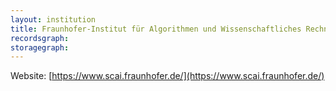 ```yaml
---
layout: institution
title: Fraunhofer-Institut für Algorithmen und Wissenschaftliches Rechnen
recordsgraph: 
storagegraph: 
---
```


Website: [https://www.scai.fraunhofer.de/](https://www.scai.fraunhofer.de/)
